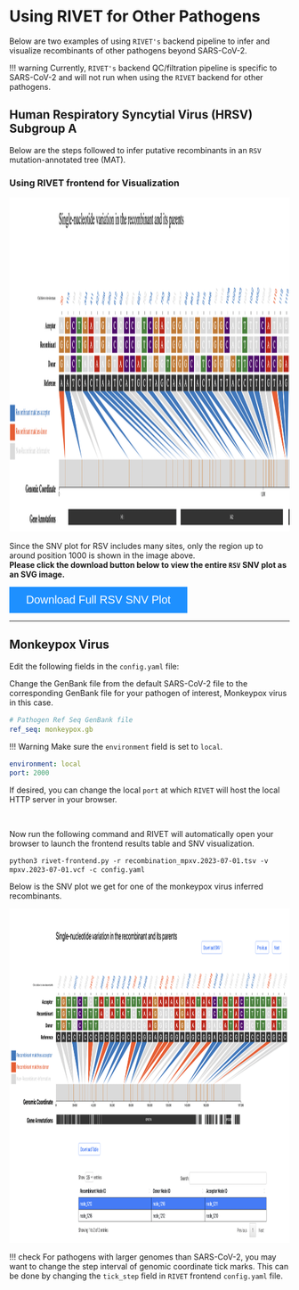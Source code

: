 # Using RIVET for Other Pathogens

Below are two examples of using `RIVET's` backend pipeline to infer and visualize recombinants of other pathogens beyond SARS-CoV-2.

!!! warning
    Currently, `RIVET's` backend QC/filtration pipeline is specific to SARS-CoV-2 and will not run when using the `RIVET` backend for other pathogens.


## Human Respiratory Syncytial Virus (HRSV) Subgroup A

Below are the steps followed to infer putative recombinants in an `RSV` mutation-annotated tree (MAT).



### Using RIVET frontend for Visualization


<img src="images/rsv-snv.png" height=600 width=1000/>


Since the SNV plot for RSV includes many sites, only the region up to around position 1000 is shown in the image above.  
**Please click the download button below to view the entire `RSV` SNV plot as an SVG image.**

<div>
<a href="images/rsv-snv.svg" download>
  <button class="btn" type="button">Download Full RSV SNV Plot</button>
</a>
</div>

<style>
/* Style for download button */
.btn {
  background-color: DodgerBlue;
  border: none;
  color: white;
  padding: 12px 30px;
  cursor: pointer;
  font-size: 20px;
}

.btn:hover {
  background-color: RoyalBlue;
}
</style>

<hr>


## Monkeypox Virus

Edit the following fields in the `config.yaml` file:

Change the GenBank file from the default SARS-CoV-2 file to the corresponding GenBank file for your pathogen of interest, Monkeypox virus in this case.

```yaml
# Pathogen Ref Seq GenBank file
ref_seq: monkeypox.gb
```

!!! Warning
    Make sure the `environment` field is set to `local`.

```yaml
environment: local
port: 2000
```
If desired, you can change the local `port` at which `RIVET` will host the local HTTP server in your browser.

<br>

Now run the following command and RIVET will automatically open your browser to launch the frontend results table and SNV visualization.
```
python3 rivet-frontend.py -r recombination_mpxv.2023-07-01.tsv -v mpxv.2023-07-01.vcf -c config.yaml
```

Below is the SNV plot we get for one of the monkeypox virus inferred recombinants.

<img src="images/monkeypox-snv.png" height=600 width=1000/>

<br>

!!! check
    For pathogens with larger genomes than SARS-CoV-2, you may want to change the step interval of genomic coordinate tick marks.  This can be done by changing the `tick_step` field in `RIVET` frontend `config.yaml` file.
